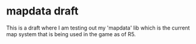 # mapdata draft

This is a draft where I am testing out my 'mapdata' lib which is the current map system that is being used in the game as of R5.

